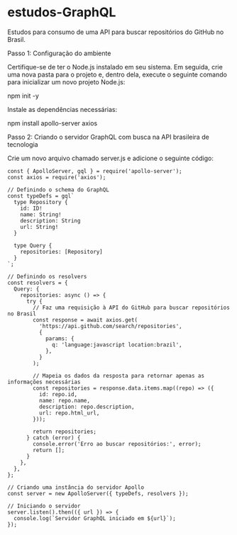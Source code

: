 # estudos-GraphQL
Estudos para consumo de uma API para buscar repositórios do GitHub no Brasil.


Passo 1: Configuração do ambiente

Certifique-se de ter o Node.js instalado em seu sistema. Em seguida, crie uma nova pasta para o projeto e, dentro dela, execute o seguinte comando para inicializar um novo projeto Node.js:

npm init -y

Instale as dependências necessárias:

npm install apollo-server axios

Passo 2: Criando o servidor GraphQL com busca na API brasileira de tecnologia

Crie um novo arquivo chamado server.js e adicione o seguinte código:


```
const { ApolloServer, gql } = require('apollo-server');
const axios = require('axios');

// Definindo o schema do GraphQL
const typeDefs = gql`
  type Repository {
    id: ID!
    name: String!
    description: String
    url: String!
  }

  type Query {
    repositories: [Repository]
  }
`;

// Definindo os resolvers
const resolvers = {
  Query: {
    repositories: async () => {
      try {
        // Faz uma requisição à API do GitHub para buscar repositórios no Brasil
        const response = await axios.get(
          'https://api.github.com/search/repositories',
          {
            params: {
              q: 'language:javascript location:brazil',
            },
          }
        );
        
        // Mapeia os dados da resposta para retornar apenas as informações necessárias
        const repositories = response.data.items.map((repo) => ({
          id: repo.id,
          name: repo.name,
          description: repo.description,
          url: repo.html_url,
        }));
        
        return repositories;
      } catch (error) {
        console.error('Erro ao buscar repositórios:', error);
        return [];
      }
    },
  },
};

// Criando uma instância do servidor Apollo
const server = new ApolloServer({ typeDefs, resolvers });

// Iniciando o servidor
server.listen().then(({ url }) => {
  console.log(`Servidor GraphQL iniciado em ${url}`);
});

```
